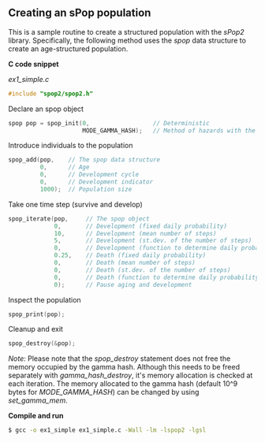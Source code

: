 ## Creating an sPop population

This is a sample routine to create a structured population with the *sPop2* library.
Specifically, the following method uses the *spop* data structure to create an age-structured population.

**C code snippet**

*ex1_simple.c*

```c
#include "spop2/spop2.h"
```
Declare an spop object
```c
spop pop = spop_init(0,                  // Deterministic
                     MODE_GAMMA_HASH);   // Method of hazards with the Gamma distribution
```
Introduce individuals to the population
```c
spop_add(pop,    // The spop data structure 
         0,      // Age                   
         0,      // Development cycle     
         0,      // Development indicator 
         1000);  // Population size
```
Take one time step (survive and develop)
```c
spop_iterate(pop,     // The spop object
             0,       // Development (fixed daily probability)
             10,      // Development (mean number of steps)
             5,       // Development (st.dev. of the number of steps) 
             0,       // Development (function to determine daily probability)
             0.25,    // Death (fixed daily probability)
             0,       // Death (mean number of steps)
             0,       // Death (st.dev. of the number of steps) 
             0,       // Death (function to determine daily probability)
             0);      // Pause aging and development
```
Inspect the population
```c
spop_print(pop);
```
Cleanup and exit
```c
spop_destroy(&pop);
```

*Note:* Please note that the *spop_destroy* statement does not free the memory occupied by the gamma hash. Although this needs to be freed separately with *gamma_hash_destroy*, it's memory allocation is checked at each iteration. The memory allocated to the gamma hash (default 10^9 bytes for *MODE_GAMMA_HASH*) can be changed by using *set_gamma_mem*.

**Compile and run**

```bash
$ gcc -o ex1_simple ex1_simple.c -Wall -lm -lspop2 -lgsl 
```
